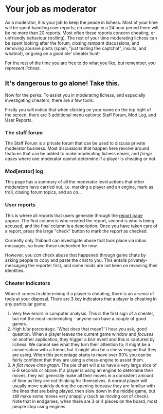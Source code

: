 # Your job as moderator
As a moderator, it is your job to keep the peace in lichess. Most of your time will be spent handling user reports; on average in a 24 hour period there will be no more than 20 reports. Most often these reports concern cheating, or unfriendly behaviour (trolling). The rest of your time moderating lichess can be spent looking after the forum; closing rampant discussions, and removing abusive posts (spam, "just testing the captcha!", insults, and whatnot), or going on a good ole' cheater hunt!

For the rest of the time you are free to do what you like, but remember, _you represent lichess_.

## It's dangerous to go alone! Take this.
Now for the perks. To assist you in moderating lichess, and especially investigating cheaters, there are a few tools.

Firstly you will notice that when clicking on your name on the top right of the screen, there are 3 additional menu options: Staff Forum, Mod Log, and User Reports.

<insert image>

### The staff forum
The Staff Forum is a private forum that can be used to discuss private moderator business. Most discussions that happen here revolve around features that can be added to make moderating lichess easier, and _fringe cases_ where one moderator cannot determine if a player is cheating or not.

### Mod[erator] log
This page has a summary of all the moderator level actions that other moderators have carried out, i.e. marking a player and an engine, mark as troll, closing forum topics, and so on...

### User reports
This is where all reports that users generate through the [report page](http://en.lichess.org/report) appear. The first column is who created the report, second is who is being accused, and the final column is a description. Once you have taken care of a report, press the large "check" button to mark the report as checked.

<insert image>

Currently only Thibault can investigate abuse that took place via inbox messages, so leave these unchecked for now.

However, you *can* check abuse that happened through game chats by asking people to copy and paste the chat to you. This entails privately-messaging the reporter first, and some mods are not keen on revealing their identities.

### Cheater indicators
When it comes to determining if a player is cheating, there is an arsenal of tools at your disposal. There are 3 key indicators that a player is cheating in any particular game:

1. Very few errors in computer analysis. This is the first sign of a cheater, but not the most incriminating - anyone can have a couple of good games.
2. High _blur_ percentage. 'What does that mean?' I hear you ask, good question. When a player leaves the current game window and _focuses_ on another application, they trigger a _blur_ event and this is captured by lichess. We cannot see what they turn their attention to; it might be a conversation with a friend, but it might also be a chess-engine that they are using. When this percentage starts to move over 90% you can be fairly confident that they are using a chess-engine to assist them.
3. A *flat move-time graph*. The pie chart will also have a very large slice of 6-9 seconds or above. If a player is using an engine to determine their moves, they will generally make all their moves in a consistent amount of time as they are not thinking for themselves. A normal player will usually move quickly during the opening because they are familiar with the lines that are being played, then slow down in the middle game, but still make some moves very snappily (such as moving out of check). Note that in endgames, when there are 3 or 4 pieces on the board, most people stop using engines.
